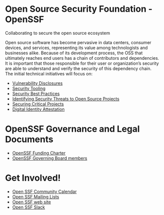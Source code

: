 # Open Source Security Foundation - OpenSSF

Collaborating to secure the open source ecosystem

Open source software has become pervasive in data centers, consumer devices, and services, representing its value among technologists and businesses alike. Because of its development process, the OSS that ultimately reaches end users has a chain of contributors and dependencies. It is important that those responsible for their user or organization’s security are able to understand and verify the security of this dependency chain. The initial technical initiatives will focus on:

* [Vulnerability Disclosures](https://github.com/ossf/wg-vulnerability-disclosures)
* [Security Tooling](https://github.com/ossf/wg-security-tooling)
* [Security Best Practices](https://github.com/ossf/wg-best-practices-oss-developers)
* [Identifying Security Threats to Open Source Projects](https://github.com/ossf/wg-identifying-security-threats)
* [Securing Critical Projects](https://github.com/ossf/wg-securing-critical-projects)
* [Digital Identity Attestation](https://github.com/ossf/wg-digital-identity-attestation)

# OpenSSF Governance and Legal Documents

* [OpenSSF Funding Charter](https://cdn.platform.linuxfoundation.org/agreements/openssf.pdf)
* [OpenSSF Governing Board members](https://openssf.org/about/board/)

# Get Involved!
* [Open SSF Community Calendar](https://calendar.google.com/calendar/r?cid=czYzdm9lZmhwNWk5cGZsdGI1cTY3bmdwZXNAZ3JvdXAuY2FsZW5kYXIuZ29vZ2xlLmNvbQ)
* [Open SSF Mailing Lists](https://lists.openssf.org/g/main/subgroups)
* [Open SSF web site](https://openssf.org/)
* [Open SSF Slack](https://slack.openssf.org/)

